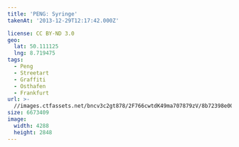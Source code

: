 ```yaml
---
title: 'PENG: Syringe'
takenAt: '2013-12-29T12:17:42.000Z'

license: CC BY-ND 3.0
geo:
  lat: 50.111125
  lng: 8.719475
tags:
  - Peng
  - Streetart
  - Graffiti
  - Osthafen
  - Frankfurt
url: >-
  //images.ctfassets.net/bncv3c2gt878/2F766cwtdK49ma707879zV/8b72398e00c7109403e4c632e243c1d5/peng-syringe_11625528914_o
size: 6673409
image:
  width: 4288
  height: 2848
---
```

